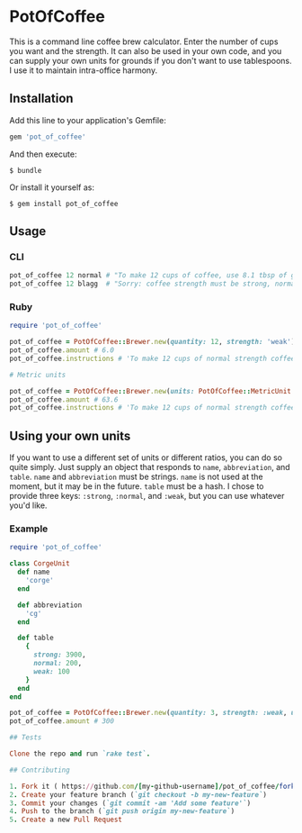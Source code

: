 # PotOfCoffee

This is a command line coffee brew calculator.
Enter the number of cups you want and the strength.
It can also be used in your own code, and you can supply your own units for grounds if you don't want to use tablespoons.
I use it to maintain intra-office harmony.

## Installation

Add this line to your application's Gemfile:

```ruby
gem 'pot_of_coffee'
```

And then execute:

    $ bundle

Or install it yourself as:

    $ gem install pot_of_coffee

## Usage

### CLI
```ruby
pot_of_coffee 12 normal # "To make 12 cups of coffee, use 8.1 tbsp of grounds."
pot_of_coffee 12 blagg  # "Sorry: coffee strength must be strong, normal, or weak"
```

### Ruby
```ruby
require 'pot_of_coffee'

pot_of_coffee = PotOfCoffee::Brewer.new(quantity: 12, strength: 'weak')
pot_of_coffee.amount # 6.0
pot_of_coffee.instructions # 'To make 12 cups of normal strength coffee, use 6.0 tbsp.'

# Metric units

pot_of_coffee = PotOfCoffee::Brewer.new(units: PotOfCoffee::MetricUnit.new)
pot_of_coffee.amount # 63.6
pot_of_coffee.instructions # 'To make 12 cups of normal strength coffee, use 63.6 tbsp.'

```

## Using your own units
If you want to use a different set of units or different ratios, you can do so quite simply.
Just supply an object that responds to `name`, `abbreviation`, and `table`.
`name` and `abbreviation` must be strings.
`name` is not used at the moment, but it may be in the future.
`table` must be a hash.
I chose to provide three keys: `:strong`, `:normal`, and `:weak`, but you can use whatever you'd like.

### Example
```ruby
require 'pot_of_coffee'

class CorgeUnit
  def name
    'corge'
  end

  def abbreviation
    'cg'
  end

  def table
    {
      strong: 3900,
      normal: 200,
      weak: 100
    }
  end
end

pot_of_coffee = PotOfCoffee::Brewer.new(quantity: 3, strength: :weak, units: CorgeUnit.new)
pot_of_coffee.amount # 300

## Tests

Clone the repo and run `rake test`.

## Contributing

1. Fork it ( https://github.com/[my-github-username]/pot_of_coffee/fork )
2. Create your feature branch (`git checkout -b my-new-feature`)
3. Commit your changes (`git commit -am 'Add some feature'`)
4. Push to the branch (`git push origin my-new-feature`)
5. Create a new Pull Request
